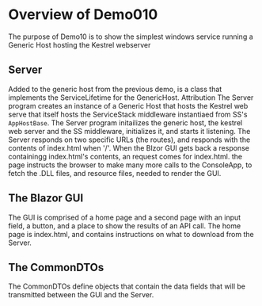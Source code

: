 # Overview of Demo010
The purpose of Demo10 is to show the simplest windows service running a Generic Host hosting the Kestrel webserver

## Server 
Added to the generic host from the previous demo, is a class that implements the ServiceLifetime for the GenericHost. Attribution
The Server program creates an instance of a Generic Host that hosts the Kestrel web serve that itself hosts the ServiceStack middleware instantiaed from  SS's `AppHostBase`. The Server program initailizes the generic host, the kestrel web server and the SS middleware,  initializes it, and starts it listening. The Server responds on two specific URLs (the routes), and responds with the contents of index.html when '/'.  When the Blzor GUI gets back a response containingg index.html's contents, an request comes for index.html. the page instructs the browser to make many more calls to the ConsoleApp, to fetch the .DLL files, and resource files, needed to render the GUI.

## The Blazor GUI
The GUI is comprised of a home page and a second page with an input field, a button, and a place to show the results of an API call. The home page is index.html, and contains instructions on what to download from the Server.

## The CommonDTOs
The CommonDTOs define objects that contain the data fields that will be transmitted between the GUI and the Server.

